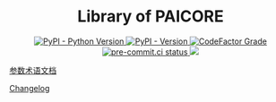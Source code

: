 <div align="center">

# Library of PAICORE

</div>

<p align="center">
    <a href="https://github.com/PAICookers/PAIlib/blob/master/pyproject.toml">
        <img alt="PyPI - Python Version" src="https://img.shields.io/pypi/pyversions/paicorelib">
    </a>
    <a href="https://pypi.org/project/paicorelib/">
        <img alt="PyPI - Version" src="https://img.shields.io/pypi/v/paicorelib?color=pink">
    </a>
    <a href="https://www.codefactor.io/repository/github/PAICookers/PAIlib">
        <img alt="CodeFactor Grade" src="https://img.shields.io/codefactor/grade/github/PAICookers/PAIlib?color=orange">
    </a>
    <a href="https://results.pre-commit.ci/latest/github/PAICookers/PAIlib/master">
        <img alt="pre-commit.ci status" src="https://results.pre-commit.ci/badge/github/PAICookers/PAIlib/master.svg">
    </a>
    <a href="https://codecov.io/gh/PAICookers/PAIlib" >
        <img src="https://codecov.io/gh/PAICookers/PAIlib/graph/badge.svg?token=978U1BIZRE"/>
    </a>
</p>

[参数术语文档](docs/Table-of-Terms.md)

[Changelog](./CHANGELOG.md)
